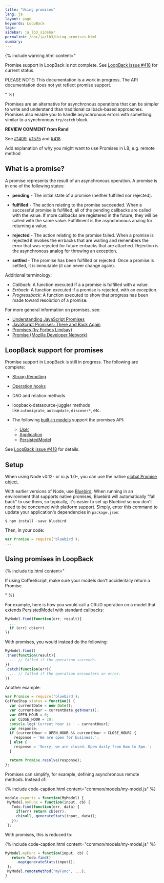 ```yaml
---
title: "Using promises"
lang: ja
layout: page
keywords: LoopBack
tags:
sidebar: ja_lb3_sidebar
permalink: /doc/ja/lb3/Using-promises.html
summary:
---
```


{% include warning.html content="

Promise support in LoopBack is not complete. See [LoopBack issue #418](https://github.com/strongloop/loopback/issues/418#issue-38984704) for current status.

PLEASE NOTE: This documentation is a work in progress. The API documentation does not yet reflect promise support.

" %}

Promises are an alternative for asynchronous operations that can be simpler to write and understand than traditional callback-based approaches.
Promises also enable you to handle asynchronous errors with something similar to a synchronous `try/catch` block.

<div class="sl-hidden"><strong>REVIEW COMMENT from Rand</strong><br>
  <p><span>See </span><a href="https://github.com/strongloop/loopback/issues/1409" class="external-link" rel="nofollow">#1409</a><span>,</span> <a href="https://github.com/strongloop/loopback/issues/1575" class="external-link" rel="nofollow">#1575</a> <span>and </span>
    <a
      href="https://github.com/strongloop/loopback/issues/418" class="external-link" rel="nofollow">#418</a><span>.</span></p>
  <p>Add explanation of why you might want to use Promises in LB, e.g. remote method</p>
</div>

## What is a promise?

A promise represents the result of an asynchronous operation. A promise is in one of the following states:

* **pending** - The initial state of a promise (neither fulfilled nor rejected).

* **fulfilled** - The action relating to the promise succeeded.
  When a successful promise is fulfilled, all of the pending callbacks are called with the value.
  If more callbacks are registered in the future, they will be called with the same value. Fulfillment is the asynchronous analog for returning a value.

* **rejected** - The action relating to the promise failed.
  When a promise is rejected it invokes the errbacks that are waiting and remembers the error that was rejected for future errbacks that are attached.
  Rejection is the asynchronous analog for throwing an exception.

* **settled** - The promise has been fulfilled or rejected. Once a promise is settled, it is immutable (it can never change again).

Additional terminology:

* _Callback_: A function executed if a a promise is fulfilled with a value.
* _Errback_: A function executed if a promise is rejected, with an exception.
* _Progressback_: A function executed to show that progress has been made toward resolution of a promise.

For more general information on promises, see:

* [Understanding JavaScript Promises](https://spring.io/understanding/javascript-promises)
* [JavaScript Promises: There and Back Again](http://www.html5rocks.com/en/tutorials/es6/promises/)
* [Promises (by Forbes Lindsay)](https://www.promisejs.org/)
* [Promise (Mozilla Developer Network)](https://developer.mozilla.org/en-US/docs/Web/JavaScript/Reference/Global_Objects/Promise)

## LoopBack support for promises

Promise support in LoopBack is still in progress. The following are complete:

* [Strong Remoting](Strong-Remoting.html)
* [Operation hooks](Operation-hooks.html)
* DAO and relation methods  
* loopback-datasource-juggler methods like `automigrate`, `autoupdate`, `discover*`, etc.
* The following [built-in models](Using-built-in-models.html) support the promises API:

    * [User](https://apidocs.loopback.io/loopback/#user) 
    * [Application](https://apidocs.loopback.io/loopback/#application) 
    * [PersistedModel](https://apidocs.loopback.io/loopback/#persistedmodel) 

See [LoopBack issue #418](https://github.com/strongloop/loopback/issues/418#issue-38984704) for details.

## Setup

When using Node v0.12- or io.js 1.0-, you can use the native [global Promise object](https://developer.mozilla.org/en-US/docs/Web/JavaScript/Reference/Global_Objects/Promise).

With earlier versions of Node, use [Bluebird](https://www.npmjs.com/package/bluebird).
When running in an environment that supports native promises, Bluebird will automatically "fall back" to use them, so typically,
it's easier to set up Bluebird so you don't need to be concerned with platform support.
Simply, enter this command to update your application's dependencies in `package.json`:

```shell
$ npm install -save bluebird
```

Then, in your code:

```javascript
var Promise = require('bluebird');
...
```

## Using promises in LoopBack

{% include tip.html content="

If using CoffeeScript, make sure your models don't accidentally return a Promise.

" %}

For example, here is how you would call a CRUD operation on a model that extends [PersistedModel](https://apidocs.loopback.io/loopback/#persistedmodel) with standard callbacks:

```javascript
MyModel.find(function(err, result){
  ...
  if (err) cb(err)
})
```

With promises, you would instead do the following:

```javascript
MyModel.find()
.then(function(result){
  ... // Called if the operation succeeds.
})
.catch(function(err){
  ... // Called if the operation encounters an error.
})
```

Another example:

```javascript
var Promise = require('bluebird');
CoffeeShop.status = function() {
  var currentDate = new Date();
  var currentHour = currentDate.getHours();
  var OPEN_HOUR = 6;
  var CLOSE_HOUR = 20;
  console.log('Current hour is ' - currentHour);
  var response;
  if (currentHour > OPEN_HOUR && currentHour < CLOSE_HOUR) {
    response = 'We are open for business.';
  } else {
    response = 'Sorry, we are closed. Open daily from 6am to 8pm.';
  }

  return Promise.resolve(response);
};
```

Promises can simplify, for example, defining asynchronous remote methods. Instead of:

{% include code-caption.html content="common/models/my-model.js" %}
```javascript
module.exports = function(MyModel) {
 MyModel.myFunc = function(input, cb) {
   Todo.find(function(err, data) {
     if(err) return cb(err);
     cb(null, generateStats(input, data));
   });
 };
```

With promises, this is reduced to:

{% include code-caption.html content="common/models/my-model.js" %}
```javascript
MyModel.myFunc = function(input, cb) {
   return Todo.find()
     .map(generateStats(input));
 };
 MyModel.remoteMethod('myFunc', ...);
}
```

